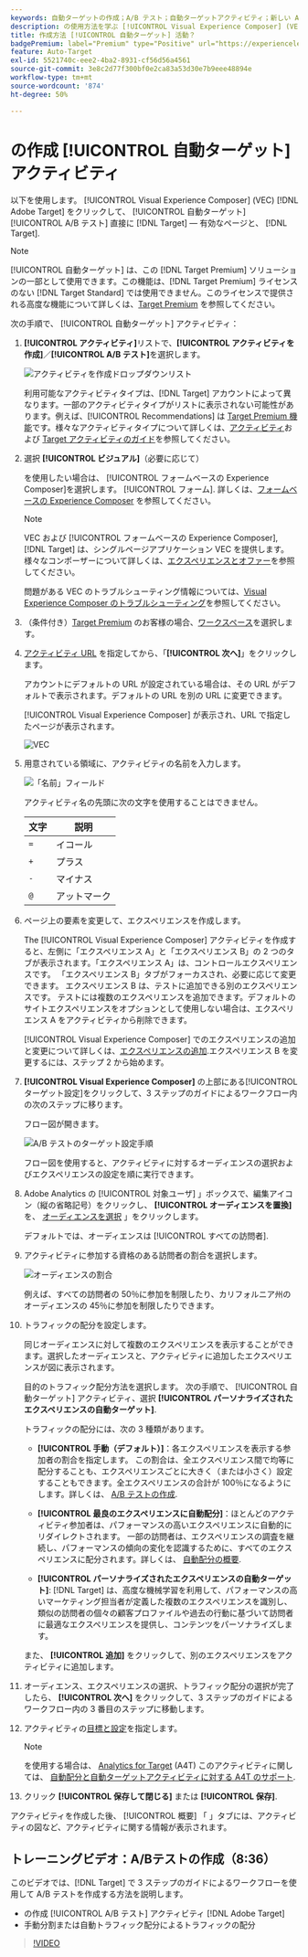 ```yaml
---
keywords: 自動ターゲットの作成；A/B テスト；自動ターゲットアクティビティ；新しい A/B アクティビティ；自動ターゲット；パーソナライズされたエクスペリエンスの自動ターゲット；パーソナライズ；最適化
description: の使用方法を学ぶ [!UICONTROL Visual Experience Composer] (VEC) [!DNL Adobe Target] を作成するには、 [!UICONTROL 自動ターゲット] A/B テストアクティビティ
title: 作成方法 [!UICONTROL 自動ターゲット] 活動？
badgePremium: label="Premium" type="Positive" url="https://experienceleague.adobe.com/docs/target/using/introduction/intro.html?lang=ja#premium newtab=true" tooltip="Target Premium に含まれる機能を確認してください。"
feature: Auto-Target
exl-id: 5521740c-eee2-4ba2-8931-cf56d56a4561
source-git-commit: 3e8c2d77f300bf0e2ca83a53d30e7b9eee48894e
workflow-type: tm+mt
source-wordcount: '874'
ht-degree: 50%

---
```


# の作成 [!UICONTROL 自動ターゲット] アクティビティ

以下を使用します。 [!UICONTROL Visual Experience Composer] (VEC) [!DNL Adobe Target] をクリックして、 [!UICONTROL 自動ターゲット] [!UICONTROL A/B テスト] 直接に [!DNL Target] — 有効なページと、 [!DNL Target].

>[!NOTE]
>
>[!UICONTROL 自動ターゲット] は、この [!DNL Target Premium] ソリューションの一部として使用できます。この機能は、[!DNL Target Premium] ライセンスのない [!DNL Target Standard] では使用できません。このライセンスで提供される高度な機能について詳しくは、[Target Premium](/help/main/c-intro/intro.md) を参照してください。

次の手順で、 [!UICONTROL 自動ターゲット] アクティビティ：

1. **[!UICONTROL アクティビティ]**&#x200B;リストで、**[!UICONTROL アクティビティを作成]**／**[!UICONTROL A/B テスト]**&#x200B;を選択します。

   ![アクティビティを作成ドロップダウンリスト](/help/main/c-activities/t-test-ab/t-test-create-ab/assets/ab_select-new.png)

   利用可能なアクティビティタイプは、[!DNL Target] アカウントによって異なります。一部のアクティビティタイプがリストに表示されない可能性があります。例えば、[!UICONTROL Recommendations] は [Target Premium 機能](/help/main/c-intro/intro.md#premium)です。様々なアクティビティタイプについて詳しくは、[アクティビティ](/help/main/c-activities/activities.md)および [Target アクティビティのガイド](/help/main/c-activities/target-activities-guide.md)を参照してください。

1. 選択 **[!UICONTROL ビジュアル]**（必要に応じて）

   を使用したい場合は、 [!UICONTROL フォームベースの Experience Composer]を選択します。 [!UICONTROL フォーム]. 詳しくは、[フォームベースの Experience Composer](/help/main/c-experiences/form-experience-composer.md) を参照してください。

   >[!NOTE]
   >
   >VEC および [!UICONTROL フォームベースの Experience Composer], [!DNL Target] は、シングルページアプリケーション VEC を提供します。 様々なコンポーザーについて詳しくは、[エクスペリエンスとオファー](/help/main/c-experiences/experiences.md)を参照してください。
   >
   >問題がある VEC のトラブルシューティング情報については、[Visual Experience Composer のトラブルシューティング](/help/main/c-experiences/c-visual-experience-composer/r-troubleshoot-composer/troubleshoot-composer.md)を参照してください。

1. （条件付き）[Target Premium](/help/main/c-intro/intro.md#premium) のお客様の場合、[ワークスペース](/help/main/administrating-target/c-user-management/property-channel/property-channel.md)を選択します。

1. [アクティビティ URL](/help/main/c-activities/t-test-ab/t-test-create-ab/ab-activity-url.md) を指定してから、「**[!UICONTROL 次へ]**」をクリックします。

   アカウントにデフォルトの URL が設定されている場合は、その URL がデフォルトで表示されます。デフォルトの URL を別の URL に変更できます。

   [!UICONTROL Visual Experience Composer] が表示され、URL で指定したページが表示されます。

   ![VEC](/help/main/c-activities/t-test-ab/t-test-create-ab/assets/vec-new.png)

1. 用意されている領域に、アクティビティの名前を入力します。

   ![「名前」フィールド](/help/main/c-activities/t-test-ab/t-test-create-ab/assets/ab_newname-new.png)

   アクティビティ名の先頭に次の文字を使用することはできません。

   | 文字 | 説明 |
   |--- |--- |
   | `=` | イコール |
   | `+` | プラス |
   | `-` | マイナス |
   | `@` | アットマーク |

1. ページ上の要素を変更して、エクスペリエンスを作成します。

   The [!UICONTROL Visual Experience Composer] アクティビティを作成すると、左側に「エクスペリエンス A」と「エクスペリエンス B」の 2 つのタブが表示されます。「エクスペリエンス A」は、コントロールエクスペリエンスです。 「エクスペリエンス B」タブがフォーカスされ、必要に応じて変更できます。 エクスペリエンス B は、テストに追加できる別のエクスペリエンスです。 テストには複数のエクスペリエンスを追加できます。デフォルトのサイトエクスペリエンスをオプションとして使用しない場合は、エクスペリエンス A をアクティビティから削除できます。

   [!UICONTROL Visual Experience Composer] でのエクスペリエンスの追加と変更について詳しくは、[エクスペリエンスの追加](/help/main/c-activities/t-test-ab/t-test-create-ab/ab-add-experience.md).エクスペリエンス B を変更するには、ステップ 2 から始めます。

1. **[!UICONTROL Visual Experience Composer]** の上部にある[!UICONTROL ターゲット設定]をクリックして、3 ステップのガイドによるワークフロー内の次のステップに移ります。

   フロー図が開きます。

   ![A/B テストのターゲット設定手順](/help/main/c-activities/t-test-ab/t-test-create-ab/assets/ab_flow-new.png)

   フロー図を使用すると、アクティビティに対するオーディエンスの選択およびエクスペリエンスの設定を順に実行できます。

1. Adobe Analytics の [!UICONTROL 対象ユーザ] 」ボックスで、編集アイコン（縦の省略記号）をクリックし、 **[!UICONTROL オーディエンスを置換]**&#x200B;を、 [オーディエンスを選択](/help/main/c-activities/t-test-ab/t-test-create-ab/ab-audience.md) 」をクリックします。

   デフォルトでは、オーディエンスは [!UICONTROL すべての訪問者].

1. アクティビティに参加する資格のある訪問者の割合を選択します。

   ![オーディエンスの割合](/help/main/c-activities/t-test-ab/t-test-create-ab/assets/audperc-new.png)

   例えば、すべての訪問者の 50％に参加を制限したり、カリフォルニア州のオーディエンスの 45％に参加を制限したりできます。

1. トラフィックの配分を設定します。

   同じオーディエンスに対して複数のエクスペリエンスを表示することができます。選択したオーディエンスと、アクティビティに追加したエクスペリエンスが図に表示されます。

   目的のトラフィック配分方法を選択します。 次の手順で、 [!UICONTROL 自動ターゲット] アクティビティ、選択 **[!UICONTROL パーソナライズされたエクスペリエンスの自動ターゲット]**.

   トラフィックの配分には、次の 3 種類があります。

   * **[!UICONTROL 手動（デフォルト）]**：各エクスペリエンスを表示する参加者の割合を指定します。 この割合は、全エクスペリエンス間で均等に配分することも、エクスペリエンスごとに大きく（または小さく）設定することもできます。全エクスペリエンスの合計が 100％になるようにします。詳しくは、 [A/B テストの作成](/help/main/c-activities/t-test-ab/t-test-create-ab/test-create-ab.md).

   * **[!UICONTROL 最良のエクスペリエンスに自動配分]**：ほとんどのアクティビティ参加者は、パフォーマンスの高いエクスペリエンスに自動的にリダイレクトされます。 一部の訪問者は、エクスペリエンスの調査を継続し、パフォーマンスの傾向の変化を認識するために、すべてのエクスペリエンスに配分されます。詳しくは、 [自動配分の概要](/help/main/c-activities/automated-traffic-allocation/automated-traffic-allocation.md).

   * **[!UICONTROL パーソナライズされたエクスペリエンスの自動ターゲット]**: [!DNL Target] は、高度な機械学習を利用して、パフォーマンスの高いマーケティング担当者が定義した複数のエクスペリエンスを識別し、類似の訪問者の個々の顧客プロファイルや過去の行動に基づいて訪問者に最適なエクスペリエンスを提供し、コンテンツをパーソナライズします。

   また、 **[!UICONTROL 追加]** をクリックして、別のエクスペリエンスをアクティビティに追加します。

1. オーディエンス、エクスペリエンスの選択、トラフィック配分の選択が完了したら、 **[!UICONTROL 次へ]** をクリックして、3 ステップのガイドによるワークフロー内の 3 番目のステップに移動します。

1. アクティビティの[目標と設定](/help/main/c-activities/t-test-ab/t-test-create-ab/ab-goals-and-settings.md)を指定します。

   >[!NOTE]
   >
   >を使用する場合は、 [Analytics for Target](/help/main/c-integrating-target-with-mac/a4t/a4t.md) (A4T) このアクティビティに関しては、 [自動配分と自動ターゲットアクティビティに対する A4T のサポート](/help/main/c-integrating-target-with-mac/a4t/a4t-at-aa.md).

1. クリック **[!UICONTROL 保存して閉じる]** または **[!UICONTROL 保存]**.

アクティビティを作成した後、 [!UICONTROL 概要] 「 」タブには、アクティビティの図など、アクティビティに関する情報が表示されます。

## トレーニングビデオ：A/Bテストの作成（8:36）

このビデオでは、[!DNL Target] で 3 ステップのガイドによるワークフローを使用して A/B テストを作成する方法を説明します。

* の作成 [!UICONTROL A/B テスト] アクティビティ [!DNL Adobe Target]
* 手動分割または自動トラフィック配分によるトラフィックの配分

>[!VIDEO](https://video.tv.adobe.com/v/17391)
